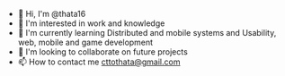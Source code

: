 - 👋 Hi, I'm @thata16
- 👀 I'm interested in work and knowledge
- 🌱 I'm currently learning Distributed and mobile systems and Usability, web, mobile and game development
- 💞️ I'm looking to collaborate on future projects
- 📫 How to contact me cttothata@gmail.com
<!---
thata16/thata16 is a ✨ special ✨ repository because its `README.md` (this file) appears on your GitHub profile.
You can click the Preview link to take a look at your changes.
--->
